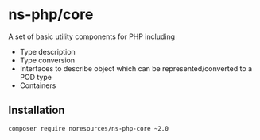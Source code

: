 ns-php/core
===========
A set of basic utility components for PHP including

* Type description
* Type conversion
* Interfaces to describe object which can be represented/converted to a POD type
* Containers


## Installation

```bash
composer require noresources/ns-php-core ~2.0
```
